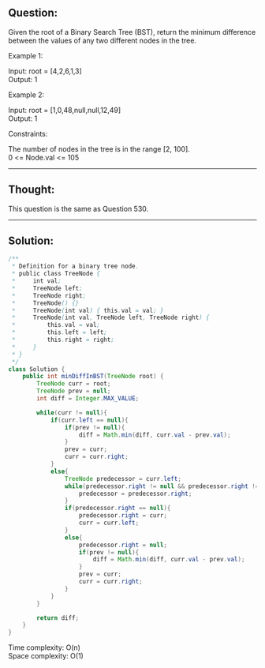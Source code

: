 ## Question:

Given the root of a Binary Search Tree (BST), return the minimum difference between the values of any two different nodes in the tree.  

Example 1:  

Input: root = [4,2,6,1,3]  
Output: 1  

Example 2:  

Input: root = [1,0,48,null,null,12,49]  
Output: 1  
 
Constraints:  

The number of nodes in the tree is in the range [2, 100].  
0 <= Node.val <= 105  

---
## Thought:
This question is the same as Question 530.

---
## Solution:
```Java
/**
 * Definition for a binary tree node.
 * public class TreeNode {
 *     int val;
 *     TreeNode left;
 *     TreeNode right;
 *     TreeNode() {}
 *     TreeNode(int val) { this.val = val; }
 *     TreeNode(int val, TreeNode left, TreeNode right) {
 *         this.val = val;
 *         this.left = left;
 *         this.right = right;
 *     }
 * }
 */
class Solution {
    public int minDiffInBST(TreeNode root) {
        TreeNode curr = root;
        TreeNode prev = null;
        int diff = Integer.MAX_VALUE;

        while(curr != null){
            if(curr.left == null){
                if(prev != null){
                    diff = Math.min(diff, curr.val - prev.val);
                }
                prev = curr;
                curr = curr.right;
            }
            else{
                TreeNode predecessor = curr.left;
                while(predecessor.right != null && predecessor.right != curr){
                    predecessor = predecessor.right;
                }
                if(predecessor.right == null){
                    predecessor.right = curr;
                    curr = curr.left;
                }
                else{
                    predecessor.right = null;
                    if(prev != null){
                        diff = Math.min(diff, curr.val - prev.val);
                    }
                    prev = curr;
                    curr = curr.right;
                }
            }
        }

        return diff;        
    }
}
```
Time complexity: O(n)  
Space complexity: O(1)
